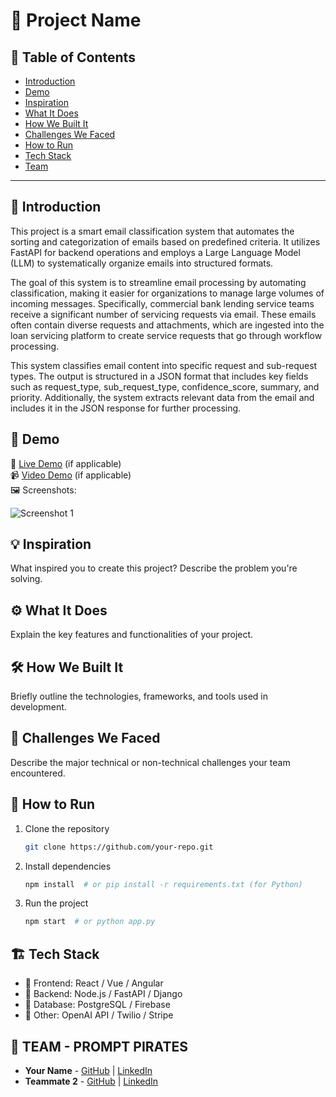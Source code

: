 # 🚀 Project Name

## 📌 Table of Contents
- [Introduction](#introduction)
- [Demo](#demo)
- [Inspiration](#inspiration)
- [What It Does](#what-it-does)
- [How We Built It](#how-we-built-it)
- [Challenges We Faced](#challenges-we-faced)
- [How to Run](#how-to-run)
- [Tech Stack](#tech-stack)
- [Team](#team)

---

## 🎯 Introduction
This project is a smart email classification system that automates the sorting and categorization of emails based on predefined criteria. It utilizes FastAPI for backend operations and employs a Large Language Model (LLM) to systematically organize emails into structured formats.

The goal of this system is to streamline email processing by automating classification, making it easier for organizations to manage large volumes of incoming messages. Specifically, commercial bank lending service teams receive a significant number of servicing requests via email. These emails often contain diverse requests and attachments, which are ingested into the loan servicing platform to create service requests that go through workflow processing.

This system classifies email content into specific request and sub-request types. The output is structured in a JSON format that includes key fields such as request_type, sub_request_type, confidence_score, summary, and priority. Additionally, the system extracts relevant data from the email and includes it in the JSON response for further processing.

## 🎥 Demo
🔗 [Live Demo](#) (if applicable)  
📹 [Video Demo](#) (if applicable)  
🖼️ Screenshots:

![Screenshot 1](link-to-image)

## 💡 Inspiration
What inspired you to create this project? Describe the problem you're solving.

## ⚙️ What It Does
Explain the key features and functionalities of your project.

## 🛠️ How We Built It
Briefly outline the technologies, frameworks, and tools used in development.

## 🚧 Challenges We Faced
Describe the major technical or non-technical challenges your team encountered.

## 🏃 How to Run
1. Clone the repository  
   ```sh
   git clone https://github.com/your-repo.git
   ```
2. Install dependencies  
   ```sh
   npm install  # or pip install -r requirements.txt (for Python)
   ```
3. Run the project  
   ```sh
   npm start  # or python app.py
   ```

## 🏗️ Tech Stack
- 🔹 Frontend: React / Vue / Angular
- 🔹 Backend: Node.js / FastAPI / Django
- 🔹 Database: PostgreSQL / Firebase
- 🔹 Other: OpenAI API / Twilio / Stripe

## 👥 TEAM - PROMPT PIRATES
- **Your Name** - [GitHub](#) | [LinkedIn](#)
- **Teammate 2** - [GitHub](#) | [LinkedIn](#)
